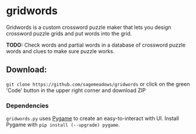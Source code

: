 # gridwords
Gridwords is a custom crossword puzzle maker that lets you design crossword puzzle grids and put words into the grid.

**TODO:** Check words and partial words in a database of crossword puzzle words and clues to make sure puzzle works.

## Download:
`git clone https://github.com/sagemeadows/gridwords` or click on the green 'Code' button in the upper right corner and download ZIP

### Dependencies
`gridwords.py` uses [Pygame](https://www.pygame.org/docs/) to create an easy-to-interact with UI. Install Pygame with `pip install (--upgrade) pygame`.
